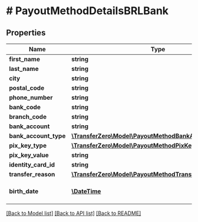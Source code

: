 # # PayoutMethodDetailsBRLBank

## Properties

Name | Type | Description | Notes
------------ | ------------- | ------------- | -------------
**first_name** | **string** |  | 
**last_name** | **string** |  | 
**city** | **string** |  | 
**postal_code** | **string** |  | 
**phone_number** | **string** |  | [optional] 
**bank_code** | **string** |  | [optional] 
**branch_code** | **string** |  | [optional] 
**bank_account** | **string** |  | [optional] 
**bank_account_type** | [**\TransferZero\Model\PayoutMethodBankAccountTypeEnum**](PayoutMethodBankAccountTypeEnum.md) |  | [optional] 
**pix_key_type** | [**\TransferZero\Model\PayoutMethodPixKeyTypeEnum**](PayoutMethodPixKeyTypeEnum.md) |  | [optional] 
**pix_key_value** | **string** |  | [optional] 
**identity_card_id** | **string** |  | 
**transfer_reason** | [**\TransferZero\Model\PayoutMethodTransferReasonEnum**](PayoutMethodTransferReasonEnum.md) |  | 
**birth_date** | [**\DateTime**](\DateTime.md) | Date of birth of recipient | [optional] 

[[Back to Model list]](../../README.md#documentation-for-models) [[Back to API list]](../../README.md#documentation-for-api-endpoints) [[Back to README]](../../README.md)


